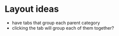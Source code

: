 # Layout ideas

- have tabs that group each parent category
- clicking the tab will group each of them together?
